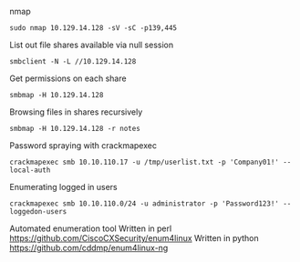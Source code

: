 
nmap
```shell-session
sudo nmap 10.129.14.128 -sV -sC -p139,445
```

List out file shares available via null session
```shell-session
smbclient -N -L //10.129.14.128
```

Get permissions on each share
```shell-session
smbmap -H 10.129.14.128
```

Browsing files in shares recursively
```shell-session
smbmap -H 10.129.14.128 -r notes
```

Password spraying with crackmapexec
```shell-session
crackmapexec smb 10.10.110.17 -u /tmp/userlist.txt -p 'Company01!' --local-auth
```

Enumerating logged in users 
```shell-session
crackmapexec smb 10.10.110.0/24 -u administrator -p 'Password123!' --loggedon-users
```

Automated enumeration tool
	Written in perl
		https://github.com/CiscoCXSecurity/enum4linux
	Written in python
		https://github.com/cddmp/enum4linux-ng